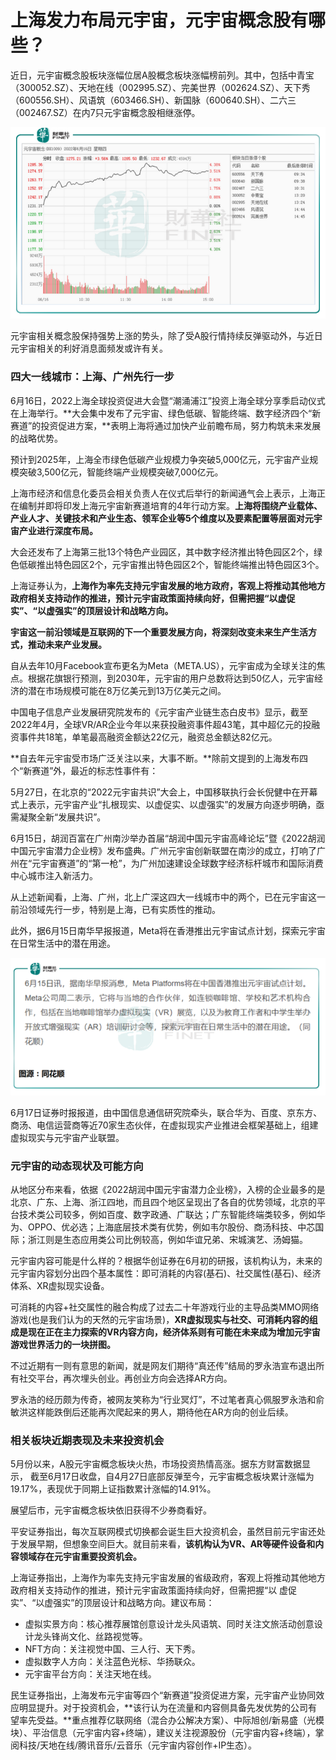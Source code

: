 # 上海发力布局元宇宙，元宇宙概念股有哪些？


近日，元宇宙概念股板块涨幅位居A股概念板块涨幅榜前列。其中，包括中青宝（300052.SZ）、天地在线（002995.SZ）、完美世界（002624.SZ）、天下秀（600556.SH）、风语筑（603466.SH）、新国脉（600640.SH）、二六三（002467.SZ）在内7只元宇宙概念股相继涨停。

![配图](20220705151408.png)

元宇宙相关概念股保持强势上涨的势头，除了受A股行情持续反弹驱动外，与近日元宇宙相关的利好消息面频发或许有关。

### 四大一线城市：上海、广州先行一步

6月16日，2022上海全球投资促进大会暨“潮涌浦江”投资上海全球分享季启动仪式在上海举行。**大会集中发布了元宇宙、绿色低碳、智能终端、数字经济四个“新赛道”的投资促进方案，**表明上海将通过加快产业前瞻布局，努力构筑未来发展的战略优势。

预计到2025年，上海全市绿色低碳产业规模力争突破5,000亿元，元宇宙产业规模突破3,500亿元，智能终端产业规模突破7,000亿元。

上海市经济和信息化委员会相关负责人在仪式后举行的新闻通气会上表示，上海正在编制并即将印发上海元宇宙新赛道培育的4年行动方案。**上海将围绕产业载体、产业人才、关键技术和产业生态、领军企业等5个维度以及要素配置等层面对元宇宙产业进行深度布局。**

大会还发布了上海第三批13个特色产业园区，其中数字经济推出特色园区2个，绿色低碳推出特色园区2个，元宇宙推出特色园区2个，智能终端推出特色园区3个。

上海证券认为，**上海作为率先支持元宇宙发展的地方政府，客观上将推动其他地方政府相关支持动作的推进，预计元宇宙政策面持续向好，但需把握“以虚促实”、“以虚强实”的顶层设计和战略方向。**

**宇宙这一前沿领域是互联网的下一个重要发展方向，将深刻改变未来生产生活方式，推动未来产业发展。**

自从去年10月Facebook宣布更名为Meta（META.US），元宇宙成为全球关注的焦点。根据花旗银行预测，到2030年，元宇宙的用户总数将达到50亿人，元宇宙经济的潜在市场规模可能在8万亿美元到13万亿美元之间。

中国电子信息产业发展研究院发布的《元宇宙产业链生态白皮书》显示，截至2022年4月，全球VR/AR企业今年以来获投融资事件超43笔，其中超亿元的投融资事件共18笔，单笔最高融资金额达22亿元，融资总金额达82亿元。

**自去年元宇宙受市场广泛关注以来，大事不断。**除前文提到的上海发布四个“新赛道”外，最近的标志性事件有：

5月27日，在北京的“2022元宇宙共识”大会上，中国移联执行会长倪健中在开幕式上表示，元宇宙产业“扎根现实、以虚促实、以虚强实”的发展方向逐步明确，亟需凝聚全新“发展共识”。

6月15日，胡润百富在广州南沙举办首届“胡润中国元宇宙高峰论坛”暨《2022胡润中国元宇宙潜力企业榜》发布盛典。广州元宇宙创新联盟在南沙的成立，打响了广州在“元宇宙赛道”的“第一枪”，为广州加速建设全球数字经济标杆城市和国际消费中心城市注入新活力。

从上述新闻看，上海、广州，北上广深这四大一线城市中的两个，已在元宇宙这一前沿领域先行一步，特别是上海，已有实质性的推动。

此外，据6月15日南华早报报道，Meta将在香港推出元宇宙试点计划，探索元宇宙在日常生活中的潜在用途。

![配图](20220705151439.png)


6月17日证券时报报道，由中国信息通信研究院牵头，联合华为、百度、京东方、商汤、电信运营商等近70家生态伙伴，在虚拟现实产业推进会框架基础上，组建虚拟现实与元宇宙产业联盟。

### 元宇宙的动态现状及可能方向

从地区分布来看，依据《2022胡润中国元宇宙潜力企业榜》，入榜的企业最多的是北京、广东、上海、浙江四地，而且四个地区呈现出了各自的优势领域，北京的平台技术类公司较多，例如百度、数字政通、广联达；广东智能终端类较多，例如华为、OPPO、优必选；上海底层技术类有优势，例如韦尔股份、商汤科技、中芯国际；浙江则是生态应用类公司比例较高，例如华谊兄弟、宋城演艺、汤姆猫。

元宇宙内容可能是什么样的？根据华创证券在6月初的研报，该机构认为，未来的元宇宙内容划分出四个基本属性：即可消耗的内容(基石)、社交属性(基石)、经济体系、XR虚拟现实设备。

可消耗的内容+社交属性的融合构成了过去二十年游戏行业的主导品类MMO网络游戏(也是我们认为的天然的元宇宙场景)，**XR虚拟现实与社交、可消耗内容的组成是现在正在主力探索的VR内容方向，经济体系则有可能在未来成为增加元宇宙游戏世界活力的一块拼图。**

不过近期有一则有意思的新闻，就是网友们期待“真还传”结局的罗永浩宣布退出所有社交平台，再次埋头创业。再创业方向会选择AR方向。

罗永浩的经历颇为传奇，被网友笑称为“行业冥灯”，不过笔者真心佩服罗永浩和俞敏洪这样能跌倒后还能再次爬起来的男人，期待他在AR方向的创业后续。

### 相关板块近期表现及未来投资机会

5月份以来，A股元宇宙概念板块火热，市场投资热情高涨。据东方财富数据显示， 截至6月17日收盘，自4月27日底部反弹至今，元宇宙概念板块累计涨幅为19.17%，表现优于同期上证指数累计涨幅的14.91%。

展望后市，元宇宙概念板块依旧获得不少券商看好。

平安证券指出，每次互联网模式切换都会诞生巨大投资机会，虽然目前元宇宙还处于发展早期，但想象空间巨大。就目前来看，**该机构认为VR、AR等硬件设备和内容领域存在元宇宙重要投资机会。**

上海证券指出，上海作为率先支持元宇宙发展的省级政府，客观上将推动其他地方政府相关支持动作的推进，预计元宇宙政策面持续向好，但需把握“以 虚促实”、“以虚强实”的顶层设计和战略方向。建议布局：

- 虚拟实景方向：核心推荐展馆创意设计龙头风语筑、同时关注文旅活动创意设计龙头锋尚文化、丝路视觉等。
- NFT方向：关注视觉中国、三人行、天下秀。
- 虚拟数字人方向：关注蓝色光标、华扬联众。
- 元宇宙平台方向：关注天地在线。

民生证券指出，上海发布元宇宙等四个“新赛道”投资促进方案，元宇宙产业协同效应明显提升。对于投资机会，**该行认为在流量和内容侧具备先发优势的公司有望率先受益。**重点推荐亿联网络（混合办公解决方案）、中际旭创/新易盛（光模块）、平治信息（元宇宙内容+终端），建议关注视源股份（元宇宙内容+终端），掌阅科技/天地在线/腾讯音乐/云音乐（元宇宙内容创作+IP生态）。
